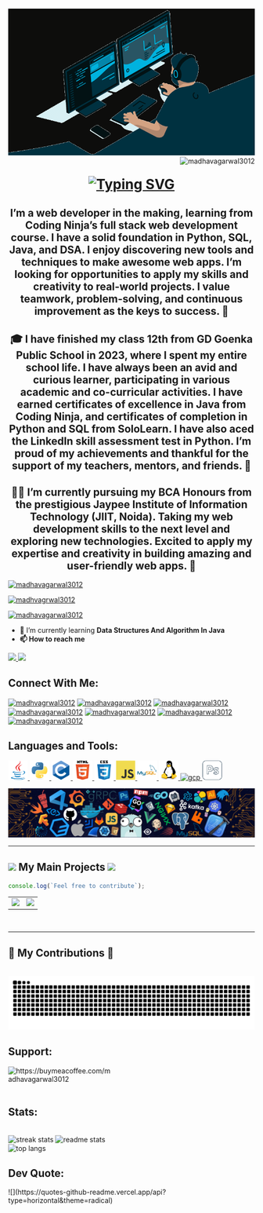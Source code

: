 ![MasterHead](https://raw.githubusercontent.com/madhavagarwal3012/madhavagarwal3012/main/Black%20Background.gif)
<img align="right" src="https://komarev.com/ghpvc/?username=madhavagarwal3012&label=Profile%20Views&color=0e75b6&style=flat" alt="madhavagarwal3012" />


<h1 align="center"><a href="https://git.io/typing-svg"><img src="https://readme-typing-svg.herokuapp.com?font=Righteous&size=35&duration=4000&pause=&color=03090C&center=true&vCenter=true&random=false&width=500&height=75&lines=Hi+There!+%F0%9F%91%8B;I'm+Madhav+Agarwal!+%F0%9F%99%8B%F0%9F%8F%BB%E2%80%8D%E2%99%82%EF%B8%8F;%E2%80%8E+Welcome+To+My+Profile+%F0%9F%A4%97" alt="Typing SVG" /></a></h1>


<h2 align="center">I’m a web developer in the making, learning from Coding Ninja’s full stack web development course. I have a solid foundation in Python, SQL, Java, and DSA. I enjoy discovering new tools and techniques to make awesome web apps. I’m looking for opportunities to apply my skills and creativity to real-world projects. I value teamwork, problem-solving, and continuous improvement as the keys to success. 🚀</h2>

<h2 align="center">🎓 I have finished my class 12th from GD Goenka Public School in 2023, where I spent my entire school life. I have always been an avid and curious learner, participating in various academic and co-curricular activities. I have earned certificates of excellence in Java from Coding Ninja, and certificates of completion in Python and SQL from SoloLearn. I have also aced the LinkedIn skill assessment test in Python. I’m proud of my achievements and thankful for the support of my teachers, mentors, and friends. 🙌</h2>

<h2 align="center">👩‍💻 I’m currently pursuing my BCA Honours from the prestigious Jaypee Institute of Information Technology (JIIT, Noida). Taking my web development skills to the next level and exploring new technologies. Excited to apply my expertise and creativity in building amazing and user-friendly web apps. 💯</h2>



<p align="left"> <a href="https://github.com/ryo-ma/github-profile-trophy"><img src="https://github-profile-trophy.vercel.app/?username=madhavagarwal3012" alt="madhavagarwal3012" /></a> </p>

<p align="left"> <a href="https://twitter.com/madhvagrwal3012" target="blank"><img src="https://img.shields.io/twitter/follow/madhvagrwal3012?logo=twitter&style=for-the-badge" alt="madhvagrwal3012" /></a> </p>
<p align="left"> <a href="https://github.com/madhavagarwal3012"> <img src="https://img.shields.io/github/followers/madhavagarwal3012?label=Follow%20Me&style=social" alt="madhavagarwal3012" /></a> </p>

- 🌱 I’m currently learning **Data Structures And Algorithm In Java**
-  **📫 How to reach me**

  <div align="left"> 
  <a href="mailto:madhavaggarwal3584@hotmail.com">
    <img src="https://img.shields.io/badge/Gmail-333333?style=for-the-badge&logo=gmail&logoColor=red" />
  </a>
  <a href="https://madhavagarwal3012.github.io./Portfolio/index.html" target="_blank">
     <img src="https://img.shields.io/badge/Portfolio-FF5722?style=for-the-badge&logo=todoist&logoColor=white" target="_blank" /> <!-- sqlite, safari, google-chrome are other good icon options -->
  </a>
</div>


<h2 align="left">Connect With Me:</h2>
<p align="left">
<a href="https://twitter.com/madhvagrwal3012" target="blank"><img align="center" src="https://raw.githubusercontent.com/rahuldkjain/github-profile-readme-generator/master/src/images/icons/Social/twitter.svg" alt="madhvagrwal3012" height="30" width="40" /></a>
<a href="https://linkedin.com/in/madhavagarwal3012" target="blank"><img align="center" src="https://raw.githubusercontent.com/rahuldkjain/github-profile-readme-generator/master/src/images/icons/Social/linked-in-alt.svg" alt="madhavagarwal3012" height="30" width="40" /></a>
<a href="https://instagram.com/madhavagarwal3012" target="blank"><img align="center" src="https://raw.githubusercontent.com/rahuldkjain/github-profile-readme-generator/master/src/images/icons/Social/instagram.svg" alt="madhavagarwal3012" height="30" width="40" /></a>
<a href="https://youtube.com/@madhavagarwal3012?si=lYsWf56XH8R9EMQT" target="blank"><img align="center" src="https://raw.githubusercontent.com/rahuldkjain/github-profile-readme-generator/master/src/images/icons/Social/youtube.svg" alt="madhavagarwal3012" height="30" width="40" /></a>
<a href="https://www.hackerrank.com/madhvagarwal3012" target="blank"><img align="center" src="https://raw.githubusercontent.com/rahuldkjain/github-profile-readme-generator/master/src/images/icons/Social/hackerrank.svg" alt="madhvagarwal3012" height="30" width="40" /></a>
<a href="https://www.leetcode.com/madhavagarwal3012" target="blank"><img align="center" src="https://raw.githubusercontent.com/rahuldkjain/github-profile-readme-generator/master/src/images/icons/Social/leet-code.svg" alt="madhavagarwal3012" height="30" width="40" /></a>
<a href="https://auth.geeksforgeeks.org/user/madhavagarwal3012" target="blank"><img align="center" src="https://raw.githubusercontent.com/rahuldkjain/github-profile-readme-generator/master/src/images/icons/Social/geeks-for-geeks.svg" alt="madhavagarwal3012" height="30" width="40" /></a>

<h2 align="left">Languages and Tools:</h2>
<p align="left">
    <a href="https://www.java.com" target="_blank" rel="noreferrer">
        <img src="https://raw.githubusercontent.com/devicons/devicon/master/icons/java/java-original.svg" alt="java" width="40" height="40"/>
    </a>
    <a href="https://www.python.org" target="_blank" rel="noreferrer">
        <img src="https://raw.githubusercontent.com/devicons/devicon/master/icons/python/python-original.svg" alt="python" width="40" height="40"/>
    </a>
    <a href="https://www.cprogramming.com/" target="_blank" rel="noreferrer">
        <img src="https://raw.githubusercontent.com/devicons/devicon/master/icons/c/c-original.svg" alt="c" width="40" height="40"/>
    </a>
    <a href="https://www.w3schools.com/html/" target="_blank" rel="noreferrer">
        <img src="https://raw.githubusercontent.com/devicons/devicon/master/icons/html5/html5-original-wordmark.svg" alt="html5" width="40" height="40"/>
    </a>
    <a href="https://www.w3schools.com/css/" target="_blank" rel="noreferrer">
        <img src="https://raw.githubusercontent.com/devicons/devicon/master/icons/css3/css3-original-wordmark.svg" alt="css3" width="40" height="40"/>
    </a>
    <a href="https://developer.mozilla.org/en-US/docs/Web/JavaScript" target="_blank" rel="noreferrer">
        <img src="https://raw.githubusercontent.com/devicons/devicon/master/icons/javascript/javascript-original.svg" alt="javascript" width="40" height="40"/>
    </a>
    <a href="https://www.mysql.com/" target="_blank" rel="noreferrer">
        <img src="https://raw.githubusercontent.com/devicons/devicon/master/icons/mysql/mysql-original-wordmark.svg" alt="mysql" width="40" height="40"/>
    </a>
    <a href="https://www.linux.org/" target="_blank" rel="noreferrer">
        <img src="https://raw.githubusercontent.com/devicons/devicon/master/icons/linux/linux-original.svg" alt="linux" width="40" height="40"/>
    </a>
    <a href="https://www.vectorlogo.zone/logos/google_cloud/google_cloud-icon.svg" target="_blank" rel="noreferrer">
        <img src="https://www.vectorlogo.zone/logos/google_cloud/google_cloud-icon.svg" alt="gcp" width="40" height="40"/>
    </a>
    <a href="https://www.photoshop.com/en" target="_blank" rel="noreferrer">
        <img src="https://raw.githubusercontent.com/devicons/devicon/master/icons/photoshop/photoshop-line.svg" alt="photoshop" width="40" height="40"/>
    </a>
</p>

<p align="center">
  <img src="header.png" alt="header"/>
</p>

---

 <h2 align="left"> <img src="https://media.giphy.com/media/WUlplcMpOCEmTGBtBW/giphy.gif" width="30"> My Main Projects <img src="https://media.giphy.com/media/WUlplcMpOCEmTGBtBW/giphy.gif" width="30"></h2>

```javascript
console.log(`Feel free to contribute`);
```

<table style="width:100%" align="center">
  <tr>
    <td>
      <a href="https://github.com/madhavagarwal3012/Calcunite-Executable-File-Application ">
        <img src="https://github-readme-stats.vercel.app/api/pin/?username=madhavagarwal3012&repo=Calcunite-Executable-File-Application&theme=algolia" />
      </a>
    </td>
    <td>
      <a href="https://github.com/madhavagarwal3012/2D-Array-Operation-Executable-File-Application-">
        <img src="https://github-readme-stats.vercel.app/api/pin/?username=madhavagarwal3012&repo=2D-Array-Operation-Executable-File-Application-&theme=algolia" />
      </a>
    </td>
    </tr>
</table>


<br>


---


<div align="left">
  <h2>🐍 My Contributions 🐍</h2>
  <br>
  <img alt="snake eating my contributions" src="https://raw.githubusercontent.com/madhavagarwal3012/madhavagarwal3012/output/github-contribution-grid-snake.svg" />
  <h2 align="left">Support:</h2>
  <p><a href="https://buymeacoffee.com/madhavagarwal3012"> <img align="left" src="https://cdn.buymeacoffee.com/buttons/v2/default-yellow.png" height="50" width="210"         
  alt="https://buymeacoffee.com/madhavagarwal3012" /></a></p>
</div>

<br/><br/><br/>

<h2 align="left">Stats:</h2>
<br>
<div align=left>
  <img width=390 src="https://github-readme-streak-stats.herokuapp.com/?user=madhavagarwal3012&" alt="streak stats"/>
  <img width=390 src="https://github-readme-stats.vercel.app/api?username=madhavagarwal3012&show_icons=true&locale=en" alt="readme stats" />
  <br/>
  <img width=325 align="center" src="https://github-readme-stats.vercel.app/api/top-langs?username=madhavagarwal3012&show_icons=true&locale=en&layout=compact" alt="top langs" />
</div>

<h2 align="left">Dev Quote:</h2>
![](https://quotes-github-readme.vercel.app/api?type=horizontal&theme=radical)



